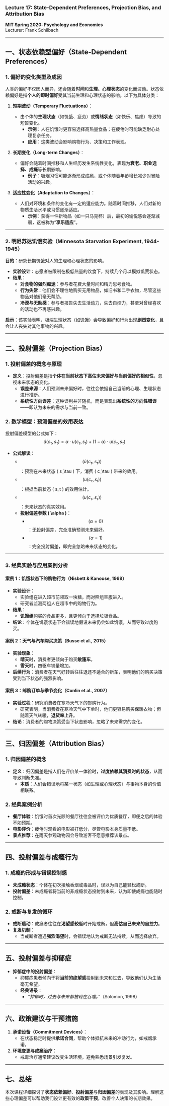 ### **Lecture 17: State-Dependent Preferences, Projection Bias, and Attribution Bias**  
**MIT Spring 2020: Psychology and Economics**  
Lecturer: Frank Schilbach  

---

## **一、状态依赖型偏好（State-Dependent Preferences）**  

### **1. 偏好的变化类型及成因**
人类的偏好不仅因人而异，还会随着**时间**和**生理、心理状态**的变化而波动。状态依赖偏好是指**个人的即时偏好**受其当前生理和心理状态的影响。以下为具体分类：  

1. **短期波动（Temporary Fluctuations）**：
   - 由个体的**生理状态**（如饥饿、疲劳）或**情绪状态**（如快乐、焦虑）导致的短暂变化。  
     - **示例**：人在饥饿时更容易选择高热量食品；在疲倦时可能缺乏耐心处理复杂任务。  
     - **应用**：这类波动会影响购物行为、决策和工作表现。
  
2. **长期变化（Long-term Changes）**：
   - 偏好会随着时间推移和人生经历发生系统性变化，表现为**衰老、职业选择、成瘾**等长期影响。  
     - **例子**：吸烟习惯可能逐渐形成成瘾，或个体随着年龄增长减少对冒险活动的兴趣。

3. **适应性变化（Adaptation to Changes）**：
   - 人们对环境和条件的变化有一定的适应能力。随着时间推移，人们对新的物质生活水平或习惯逐渐适应。  
     - **示例**：获得一件新物品（如一只马克杯）后，最初的愉悦感会逐渐减弱，这被称为“**享乐适应**”。

---

### **2. 明尼苏达饥饿实验（Minnesota Starvation Experiment, 1944-1945）**  
**目的**：研究长期饥饿对人的生理和心理状态的影响。  
- **实验设计**：志愿者被限制在极低热量的饮食下，持续几个月以模拟饥荒状态。  
- **结果**：
  - **对食物的强烈痴迷**：参与者花费大量时间和精力思考食物。  
  - **行为失常**：他们会不理性地购买无用物品，如旧书和二手衣物，尽管这些物品对他们毫无帮助。  
  - **冷漠与无助感**：参与者报告失去生活动力，失去自控力，甚至对曾经喜欢的活动也不再感兴趣。

**启示**：该实验表明，极端生理状态（如饥饿）会导致偏好和行为出现**剧烈变化**，且会让人丧失对其他事物的兴趣。

---

## **二、投射偏差（Projection Bias）**  

### **1. 投射偏差的概念与原理**  
- **定义**：投射偏差是指**个体在当前状态下高估未来偏好与当前偏好的相似性**，忽视未来状态的变化。  
  - **误差来源**：人们预测未来偏好时，往往会依据自己当前的心理、生理状态进行推断。  
  - **系统性方向误差**：这种误判并非随机，而是表现出**系统性的方向性错误**——即认为未来的需求与当前一致。

### **2. 数学模型：预测偏差的效用表达**
投射偏差模型的公式如下：
$$
\hat{u}(c_\tau, s_\tau) = \alpha \cdot u(c_\tau, s_t) + (1 - \alpha) \cdot u(c_\tau, s_\tau)
$$
- **公式解读**：  
  - $$( \hat{u}(c_\tau, s_\tau) )$$：预测在未来状态 \( s_\tau \) 下，消费 \( c_\tau \) 带来的效用。  
  - $$( u(c_\tau, s_t) )$$：根据当前状态 \( s_t \) 的效用估计。  
  - $$( u(c_\tau, s_\tau) )$$：未来状态的真实效用。  
  - **投射偏差参数 \( \alpha \)**：  
    - $$( \alpha = 0 )$$：无投射偏差，完全准确预测未来偏好。  
    - $$( \alpha = 1 )$$：完全投射偏差，即完全忽略未来状态的变化。

---

### **3. 经典实验与应用案例分析**

#### **案例 1：饥饿状态下的购物行为（Nisbett & Kanouse, 1969）**  
- **实验设计**：
  - 实验组在进入超市前领取一块糖，而对照组空腹进入。  
  - 研究者监测两组人在超市中的购物行为。  
- **结果**：
  - **饥饿组**购买的食品更多，且更倾向于选择垃圾食品。  
- **结论**：个体在饥饿状态下会错误地假设未来仍会如此饥饿，从而导致过度购买。

#### **案例 2：天气与汽车购买决策（Busse et al., 2015）**  
- **实验现象**：
  - **晴天**时，消费者更倾向于购买**敞篷车**。  
  - **雪天**时，四驱车销量增加。  
- **后续行为**：消费者在天气好转后往往退还不适合的新车，表明他们的购买决策受到当下状态的强烈影响。

#### **案例 3：邮购订单与季节变化（Conlin et al., 2007）**  
- **实验过程**：研究消费者在寒冷天气下的邮购行为。  
  - 研究表明，当消费者在寒冷天气中下单时，他们更容易购买保暖衣物；但随着天气转暖，**退货率上升**。
- **结论**：消费者的购物决策受当下状态影响，忽略了未来需求的变化。

---

## **三、归因偏差（Attribution Bias）**  

### **1. 归因偏差的概念**  
- **定义**：归因偏差是指人们在评价某一体验时，**过度依赖其消费时的状态**，从而导致判断失准。  
  - **本质**：人们会错误地将某一状态（如生理或心理状态）与事物本身的价值相联系。  

### **2. 经典案例分析**  
- **餐厅体验**：饥饿时首次光顾的餐厅往往会被评价为优质餐厅，即便之后的体验不如预期。  
- **电影评价**：疲倦时观看的电影被打低分，尽管电影本身质量不低。  
- **景点推荐**：在雨天参观动物园会导致游客不愿意推荐该景点。

---

## **四、投射偏差与成瘾行为**  

### **1. 成瘾的形成与错误控制感**  
- **未成瘾状态**：个体在初次接触香烟或毒品时，误以为自己能轻松戒断。  
- **投射偏差**：未成瘾者将当前的非成瘾状态投射到未来，认为即使成瘾也能随时控制。

### **2. 戒断与复发的循环**  
- **戒断启动**：成瘾者往往在**渴望感较低**时开始戒断，但**高估自己未来的自控力**。  
- **复发机制**：
  - 当戒断者遭遇**强烈渴望**时，会错误地认为戒断无法持续，从而选择放弃。

---

## **五、投射偏差与抑郁症**  

- **抑郁症中的投射偏差**：
  - 抑郁症患者倾向于将**当前的绝望感**投射到未来和过去，导致他们认为生活毫无希望。  
  - **经典语录**：  
    - *“抑郁时，过去与未来都被现在吞噬。”*（Solomon, 1998）

---

## **六、政策建议与干预措施**  
1. **承诺设备（Commitment Devices）**：
   - 在状态稳定时提供**承诺合同**，帮助个体抵抗未来的冲动行为，如戒烟承诺。  
2. **环境变更与成瘾治疗**：
   - 戒毒治疗通常建议改变生活环境，避免熟悉场景引发复发。

---

## **七、总结**  
本次课程详细探讨了**状态依赖偏好**、**投射偏差**与**归因偏差**的表现及其影响。理解这些心理偏差可以帮助我们设计更有效的**政策干预**，改善个人决策的长期效果。
